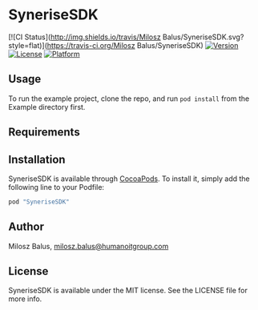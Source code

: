 # SyneriseSDK

[![CI Status](http://img.shields.io/travis/Milosz Balus/SyneriseSDK.svg?style=flat)](https://travis-ci.org/Milosz Balus/SyneriseSDK)
[![Version](https://img.shields.io/cocoapods/v/SyneriseSDK.svg?style=flat)](http://cocoapods.org/pods/SyneriseSDK)
[![License](https://img.shields.io/cocoapods/l/SyneriseSDK.svg?style=flat)](http://cocoapods.org/pods/SyneriseSDK)
[![Platform](https://img.shields.io/cocoapods/p/SyneriseSDK.svg?style=flat)](http://cocoapods.org/pods/SyneriseSDK)

## Usage

To run the example project, clone the repo, and run `pod install` from the Example directory first.

## Requirements

## Installation

SyneriseSDK is available through [CocoaPods](http://cocoapods.org). To install
it, simply add the following line to your Podfile:

```ruby
pod "SyneriseSDK"
```

## Author

Milosz Balus, milosz.balus@humanoitgroup.com

## License

SyneriseSDK is available under the MIT license. See the LICENSE file for more info.

